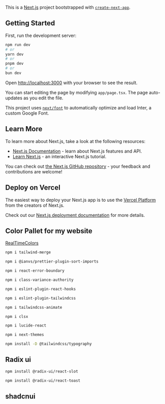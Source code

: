 This is a [Next.js](https://nextjs.org/) project bootstrapped with [`create-next-app`](https://github.com/vercel/next.js/tree/canary/packages/create-next-app).

## Getting Started

First, run the development server:

```bash
npm run dev
# or
yarn dev
# or
pnpm dev
# or
bun dev
```

Open [http://localhost:3000](http://localhost:3000) with your browser to see the result.

You can start editing the page by modifying `app/page.tsx`. The page auto-updates as you edit the file.

This project uses [`next/font`](https://nextjs.org/docs/basic-features/font-optimization) to automatically optimize and load Inter, a custom Google Font.

## Learn More

To learn more about Next.js, take a look at the following resources:

- [Next.js Documentation](https://nextjs.org/docs) - learn about Next.js features and API.
- [Learn Next.js](https://nextjs.org/learn) - an interactive Next.js tutorial.

You can check out [the Next.js GitHub repository](https://github.com/vercel/next.js/) - your feedback and contributions are welcome!

## Deploy on Vercel

The easiest way to deploy your Next.js app is to use the [Vercel Platform](https://vercel.com/new?utm_medium=default-template&filter=next.js&utm_source=create-next-app&utm_campaign=create-next-app-readme) from the creators of Next.js.

Check out our [Next.js deployment documentation](https://nextjs.org/docs/deployment) for more details.

## Color Pallet for my website

[RealTimeColors](https://www.realtimecolors.com/)

```bash
npm i tailwind-merge

```

```bash
npm i @ianvs/prettier-plugin-sort-imports
```

```bash
npm i react-error-boundary

```

```bash
npm i class-variance-authority
```

```bash
npm i eslint-plugin-react-hooks
```

```bash
npm i eslint-plugin-tailwindcss
```

```bash
npm i tailwindcss-animate
```

```bash
npm i clsx
```

```bash
npm i lucide-react
```

```bash
npm i next-themes
```

```bash
npm install -D @tailwindcss/typography

```

## Radix ui

```bash
npm install @radix-ui/react-slot
```

```bash
npm install @radix-ui/react-toast

```

## shadcnui
